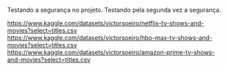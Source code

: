 Testando a segurança no projeto.
Testando pela segunda vez a segurança.

https://www.kaggle.com/datasets/victorsoeiro/netflix-tv-shows-and-movies?select=titles.csv
https://www.kaggle.com/datasets/victorsoeiro/hbo-max-tv-shows-and-movies?select=titles.csv
https://www.kaggle.com/datasets/victorsoeiro/amazon-prime-tv-shows-and-movies?select=titles.csv

